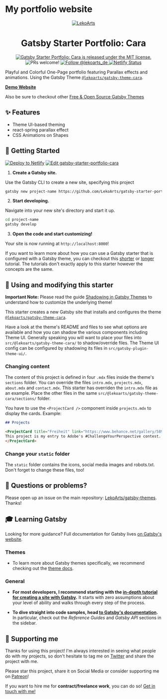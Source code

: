 # My portfolio website

<p align="center">
  <a href="https://cara.lekoarts.de">
    <img alt="LekoArts" src="https://img.lekoarts.de/gatsby/gatsby-site-illustration.png" />
  </a>
</p>
<h1 align="center">
  Gatsby Starter Portfolio: Cara
</h1>

<p align="center">
  <a href="https://github.com/LekoArts/gatsby-starter-portfolio-cara/blob/master/LICENSE">
    <img src="https://img.shields.io/badge/license-MIT-blue.svg" alt="Gatsby Starter Portfolio: Cara is released under the MIT license." />
  </a>
  <img src="https://img.shields.io/badge/PRs-welcome-brightgreen.svg" alt="PRs welcome!" />
  <a href="https://twitter.com/intent/follow?screen_name=lekoarts_de">
    <img src="https://img.shields.io/twitter/follow/lekoarts_de.svg?label=Follow%20@lekoarts_de" alt="Follow @lekoarts_de" />
  </a>
  <a href="https://app.netlify.com/sites/portfolio-cara/deploys">
      <img src="https://api.netlify.com/api/v1/badges/88bbaef1-6f83-4894-8acd-e6512ff39265/deploy-status" alt="Netlify Status" />
    </a>
</p>

Playful and Colorful One-Page portfolio featuring Parallax effects and animations. Using the Gatsby Theme [`@lekoarts/gatsby-theme-cara`](https://github.com/LekoArts/gatsby-themes/tree/master/themes/gatsby-theme-cara).

[**Demo Website**](https://cara.lekoarts.de)

Also be sure to checkout other [Free & Open Source Gatsby Themes](https://themes.lekoarts.de)

## ✨ Features

- Theme UI-based theming
- react-spring parallax effect
- CSS Animations on Shapes

## 🚀 Getting Started

[![Deploy to Netlify](https://www.netlify.com/img/deploy/button.svg)](https://app.netlify.com/start/deploy?repository=https://github.com/LekoArts/gatsby-starter-portfolio-cara) [![Edit gatsby-starter-portfolio-cara](https://codesandbox.io/static/img/play-codesandbox.svg)](https://codesandbox.io/s/github/LekoArts/gatsby-starter-portfolio-cara/tree/master/)

1. **Create a Gatsby site.**

Use the Gatsby CLI to create a new site, specifying this project

```sh
gatsby new project-name https://github.com/LekoArts/gatsby-starter-portfolio-cara
```

2. **Start developing.**

Navigate into your new site's directory and start it up.

```sh
cd project-name
gatsby develop
```

3. **Open the code and start customizing!**

Your site is now running at `http://localhost:8000`!

If you want to learn more about how you can use a Gatsby starter that is configured with a Gatsby theme, you can checkout this [shorter](https://www.gatsbyjs.org/docs/themes/using-a-gatsby-theme/) or [longer](https://www.gatsbyjs.org/tutorial/using-a-theme/) tutorial. The tutorials don't exactly apply to this starter however the concepts are the same.

## 📝 Using and modifying this starter

**Important Note:** Please read the guide [Shadowing in Gatsby Themes](https://www.gatsbyjs.org/docs/themes/shadowing/) to understand how to customize the underlying theme!

This starter creates a new Gatsby site that installs and configures the theme [`@lekoarts/gatsby-theme-cara`](https://github.com/LekoArts/gatsby-themes/tree/master/themes/gatsby-theme-cara).

Have a look at the theme's README and files to see what options are available and how you can shadow the various components including Theme UI. Generally speaking you will want to place your files into `src/@lekoarts/gatsby-theme-cara/` to shadow/override files. The Theme UI config can be configured by shadowing its files in `src/gatsby-plugin-theme-ui/`.

### Changing content

The content of this project is defined in four `.mdx` files inside the theme's `sections` folder. You can override the files `intro.mdx`, `projects.mdx`, `about.mdx` and `contact.mdx`. This starter has overriden the `intro.mdx` file as an example. Place the other files in the same `src/@lekoarts/gatsby-theme-cara/sections/` folder.

You have to use the `<ProjectCard />` component inside `projects.mdx` to display the cards. Example:

```md
## Projects

<ProjectCard title="Freiheit" link="https://www.behance.net/gallery/58937147/Freiheit" bg="linear-gradient(to right, #D4145A 0%, #FBB03B 100%)">
This project is my entry to Adobe's #ChallengeYourPerspective contest.
</ProjectCard>
```

### Change your `static` folder

The `static` folder contains the icons, social media images and robots.txt. Don't forget to change these files, too!

## 🤔 Questions or problems?

Please open up an issue on the main repository: [LekoArts/gatsby-themes](https://github.com/LekoArts/gatsby-themes). Thanks!

## 🎓 Learning Gatsby

Looking for more guidance? Full documentation for Gatsby lives [on Gatsby's website](https://www.gatsbyjs.org/).

### Themes

- To learn more about Gatsby themes specifically, we recommend checking out the [theme docs](https://www.gatsbyjs.org/docs/themes/).

### General

- **For most developers, I recommend starting with the [in-depth tutorial for creating a site with Gatsby](https://www.gatsbyjs.org/tutorial/).** It starts with zero assumptions about your level of ability and walks through every step of the process.

- **To dive straight into code samples, head [to Gatsby's documentation](https://www.gatsbyjs.org/docs/).** In particular, check out the _Reference Guides_ and _Gatsby API_ sections in the sidebar.

## 🌟 Supporting me

Thanks for using this project! I'm always interested in seeing what people do with my projects, so don't hesitate to tag me on [Twitter](https://twitter.com/lekoarts_de) and share the project with me.

Please star this project, share it on Social Media or consider supporting me on [Patreon](https://www.patreon.com/lekoarts)!

If you want to hire me for **contract/freelance work**, you can do so! [Get in touch with me!](https://www.lekoarts.de/en/contact)


